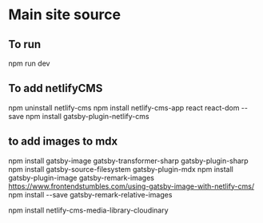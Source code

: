 # Main site source

## To run

npm run dev

## To add netlifyCMS

npm uninstall netlify-cms
npm install netlify-cms-app react react-dom --save
npm install gatsby-plugin-netlify-cms

## to add images to mdx

npm install gatsby-image gatsby-transformer-sharp gatsby-plugin-sharp
npm install gatsby-source-filesystem gatsby-plugin-mdx
npm install gatsby-plugin-image gatsby-remark-images
<https://www.frontendstumbles.com/using-gatsby-image-with-netlify-cms/>
npm install --save gatsby-remark-relative-images

npm install netlify-cms-media-library-cloudinary
